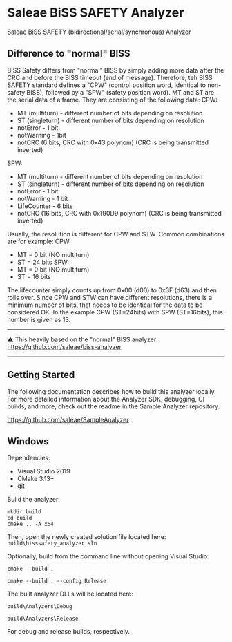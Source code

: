 # Saleae BiSS SAFETY Analyzer

Saleae BiSS SAFETY (bidirectional/serial/synchronous) Analyzer

## Difference to "normal" BISS

BISS Safety differs from "normal" BISS by simply adding more data after the CRC and before the BISS timeout (end of message).
Therefore, teh BISS SAFETY standard defines a "CPW" (control position word, identical to non-safety BISS), followed by a "SPW" (safety position word).
MT and ST are the serial data of a frame.
They are consisting of the following data:
CPW:
+ MT (multiturn) - different number of bits depending on resolution
+ ST (singleturn) - different number of bits depending on resolution
+ notError - 1 bit
+ notWarning - 1bit
+ notCRC (6 bits, CRC with 0x43 polynom) (CRC is being transmitted inverted)

SPW:
+ MT (multiturn) - different number of bits depending on resolution
+ ST (singleturn) - different number of bits depending on resolution
+ notError - 1 bit
+ notWarning - 1 bit
+ LifeCounter - 6 bits
+ notCRC (16 bits, CRC with 0x190D9 polynom) (CRC is being transmitted inverted)

Usually, the resolution is different for CPW and STW.
Common combinations are for example:
CPW:
+ MT = 0 bit (NO multiturn)
+ ST = 24 bits
SPW:
+ MT = 0 bit (NO multiturn)
+ ST = 16 bits

The lifecounter simply counts up from 0x00 (d00) to 0x3F (d63) and then rolls over.
Since CPW and STW can have different resolutions, there is a minimum number of bits, that needs to be identical for the data to be considered OK.
In the example CPW (ST=24bits) with SPW (ST=16bits), this number is given as 13.

---
&#9888; This heavily based on the "normal" BISS analyzer: https://github.com/saleae/biss-analyzer

---

## Getting Started

The following documentation describes how to build this analyzer locally. For more detailed information about the Analyzer SDK, debugging, CI builds, and more, check out the readme in the Sample Analyzer repository.

https://github.com/saleae/SampleAnalyzer

## Windows

Dependencies:

- Visual Studio 2019
- CMake 3.13+
- git

Build the analyzer:

```
mkdir build
cd build
cmake .. -A x64
```

Then, open the newly created solution file located here: `build\bisssafety_analyzer.sln`

Optionally, build from the command line without opening Visual Studio:

```
cmake --build .
```

```
cmake --build . --config Release
```

The built analyzer DLLs will be located here:

`build\Analyzers\Debug`

`build\Analyzers\Release`

For debug and release builds, respectively.
